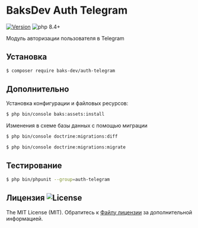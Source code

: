 # BaksDev Auth Telegram

[![Version](https://img.shields.io/badge/version-7.2.0-blue)](https://github.com/baks-dev/auth-telegram/releases)
![php 8.4+](https://img.shields.io/badge/php-min%208.4-red.svg)

Модуль авторизации пользователя в Telegram

## Установка

``` bash
$ composer require baks-dev/auth-telegram
```

## Дополнительно

Установка конфигурации и файловых ресурсов:

``` bash
$ php bin/console baks:assets:install
```

Изменения в схеме базы данных с помощью миграции

``` bash
$ php bin/console doctrine:migrations:diff

$ php bin/console doctrine:migrations:migrate
```

## Тестирование

``` bash
$ php bin/phpunit --group=auth-telegram
```

## Лицензия ![License](https://img.shields.io/badge/MIT-green)

The MIT License (MIT). Обратитесь к [Файлу лицензии](LICENSE.md) за дополнительной информацией.

